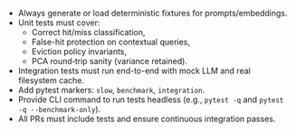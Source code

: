 - Always generate or load deterministic fixtures for prompts/embeddings.
- Unit tests must cover:
  - Correct hit/miss classification,
  - False-hit protection on contextual queries,
  - Eviction policy invariants,
  - PCA round‑trip sanity (variance retained).
- Integration tests must run end-to-end with mock LLM and real filesystem cache.
- Add pytest markers: `slow`, `benchmark`, `integration`.
- Provide CLI command to run tests headless (e.g., `pytest -q` and `pytest -q --benchmark-only`).
- All PRs must include tests and ensure continuous integration passes.

